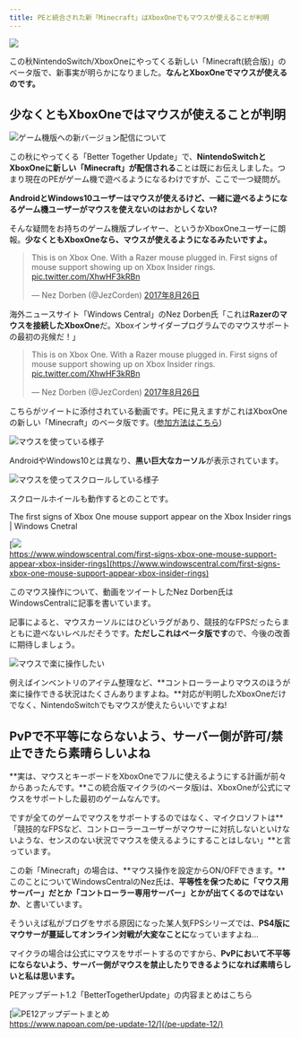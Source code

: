 ```yaml
---
title: PEと統合された新「Minecraft」はXboxOneでもマウスが使えることが判明
---
```


[![](https://www.napoan.com/wp-content/uploads/2017/09/5b4e2e14ab8d168e4558409856bb2f5b_zuqx7a.jfif)](https://www.napoan.com/wp-content/uploads/2017/09/5b4e2e14ab8d168e4558409856bb2f5b_zuqx7a.jfif)

この秋NintendoSwitch/XboxOneにやってくる新しい「Minecraft(統合版)」のベータ版で、新事実が明らかになりました。**なんとXboxOneでマウスが使えるのです。**

## 少なくともXboxOneではマウスが使えることが判明

![ゲーム機版への新バージョン配信について](https://cdn-ak.f.st-hatena.com/images/fotolife/s/sasigume/20210208/20210208121557.png)

この秋にやってくる「Better Together Update」で、**NintendoSwitchとXboxOneに新しい「Minecraft」が配信される**ことは既にお伝えしました。つまり現在のPEがゲーム機で遊べるようになるわけですが、ここで一つ疑問が。

**AndroidとWindows10ユーザーはマウスが使えるけど、一緒に遊べるようになるゲーム機ユーザーがマウスを使えないのはおかしくない?**

そんな疑問をお持ちのゲーム機版プレイヤー、というかXboxOneユーザーに朗報。**少なくともXboxOneなら、マウスが使えるようになるみたいですよ。**

> This is on Xbox One. With a Razer mouse plugged in. First signs of mouse support showing up on Xbox Insider rings. [pic.twitter.com/XhwHF3kRBn](https://t.co/XhwHF3kRBn)
> 
> — Nez Dorben (@JezCorden) [2017年8月26日](https://twitter.com/JezCorden/status/901465514526085121)

海外ニュースサイト「Windows Central」のNez Dorben氏「これは**Razerのマウスを接続したXboxOne**だ。Xboxインサイダープログラムでのマウスサポートの最初の兆候だ！」

> This is on Xbox One. With a Razer mouse plugged in. First signs of mouse support showing up on Xbox Insider rings. [pic.twitter.com/XhwHF3kRBn](https://t.co/XhwHF3kRBn)
> 
> — Nez Dorben (@JezCorden) [2017年8月26日](https://twitter.com/JezCorden/status/901465514526085121)

こちらがツイートに添付されている動画です。PEに見えますがこれはXboxOneの新しい「Minecraft」のベータ版です。([参加方法はこちら](https://www.napoan.com/pe-win10-12-beta/))

![マウスを使っている様子](https://cdn-ak.f.st-hatena.com/images/fotolife/s/sasigume/20210208/20210208093306.png)

AndroidやWindows10とは異なり、**黒い巨大なカーソル**が表示されています。

![マウスを使ってスクロールしている様子](https://cdn-ak.f.st-hatena.com/images/fotolife/s/sasigume/20210208/20210208093302.png)

スクロールホイールも動作するとのことです。

The first signs of Xbox One mouse support appear on the Xbox Insider rings | Windows Cnetral

[![](https://cdn-ak.f.st-hatena.com/images/fotolife/s/sasigume/20210208/20210208093311.png)  
https://www.windowscentral.com/first-signs-xbox-one-mouse-support-appear-xbox-insider-rings](https://www.windowscentral.com/first-signs-xbox-one-mouse-support-appear-xbox-insider-rings)

このマウス操作について、動画をツイートしたNez Dorben氏はWindowsCentralに記事を書いています。

記事によると、マウスカーソルにはひどいラグがあり、競技的なFPSだったらまともに遊べないレベルだそうです。**ただしこれはベータ版です**ので、今後の改善に期待しましょう。

![マウスで楽に操作したい](https://cdn-ak.f.st-hatena.com/images/fotolife/s/sasigume/20210208/20210208093315.png)

例えばインベントリのアイテム整理など、**コントローラーよりマウスのほうが楽に操作できる状況はたくさんありますよね。**対応が判明したXboxOneだけでなく、NintendoSwitchでもマウスが使えたらいいですよね!

## PvPで不平等にならないよう、サーバー側が許可/禁止できたら素晴らしいよね

**実は、マウスとキーボードをXboxOneでフルに使えるようにする計画が前々からあったんです。**この統合版マイクラ(のベータ版)は、XboxOneが公式にマウスをサポートした最初のゲームなんです。

ですが全てのゲームでマウスをサポートするのではなく、マイクロソフトは**「競技的なFPSなど、コントローラーユーザーがマウサーに対抗しないといけないような、センスのない状況でマウスを使えるようにすることはしない」**と言っています。

この新「Minecraft」の場合は、**マウス操作を設定からON/OFFできます。**このことについてWindowsCentralのNez氏は、**平等性を保つために「マウス用サーバー」だとか「コントローラー専用サーバー」とかが出てくるのではないか**、と書いています。

そういえば私がブログをサボる原因になった某人気FPSシリーズでは、**PS4版にマウサーが蔓延してオンライン対戦が大変なことに**なっていますよね…

マイクラの場合は公式にマウスをサポートするのですから、**PvPにおいて不平等にならないよう、サーバー側がマウスを禁止したりできるようになれば素晴らしいと私は思います。**

PEアップデート1.2「BetterTogetherUpdate」の内容まとめはこちら

[![PE12アップデートまとめ](https://cdn-ak.f.st-hatena.com/images/fotolife/s/sasigume/20210208/20210208105655.png)  
https://www.napoan.com/pe-update-12/](/pe-update-12/)
